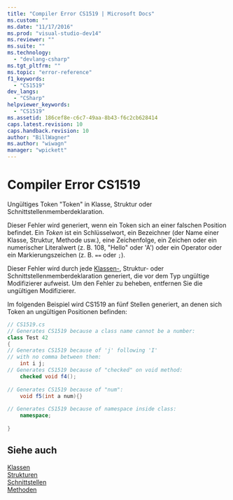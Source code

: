 ```yaml
---
title: "Compiler Error CS1519 | Microsoft Docs"
ms.custom: ""
ms.date: "11/17/2016"
ms.prod: "visual-studio-dev14"
ms.reviewer: ""
ms.suite: ""
ms.technology: 
  - "devlang-csharp"
ms.tgt_pltfrm: ""
ms.topic: "error-reference"
f1_keywords: 
  - "CS1519"
dev_langs: 
  - "CSharp"
helpviewer_keywords: 
  - "CS1519"
ms.assetid: 186cef8e-c6c7-49aa-8b43-f6c2cb628414
caps.latest.revision: 10
caps.handback.revision: 10
author: "BillWagner"
ms.author: "wiwagn"
manager: "wpickett"
---
```

# Compiler Error CS1519
Ungültiges Token "Token" in Klasse, Struktur oder Schnittstellenmemberdeklaration.  
  
 Dieser Fehler wird generiert, wenn ein Token sich an einer falschen Position befindet.  Ein *Token* ist ein Schlüsselwort, ein Bezeichner \(der Name einer Klasse, Struktur, Methode usw.\), eine Zeichenfolge, ein Zeichen oder ein numerischer Literalwert \(z. B. 108, "Hello" oder 'A'\) oder ein Operator oder ein Markierungszeichen \(z. B. `==` oder `;`\).  
  
 Dieser Fehler wird durch jede [Klassen\-](../../../csharp/language-reference/keywords/class.md), Struktur\- oder Schnittstellenmemberdeklaration generiert, die vor dem Typ ungültige Modifizierer aufweist.  Um den Fehler zu beheben, entfernen Sie die ungültigen Modifizierer.  
  
 Im folgenden Beispiel wird CS1519 an fünf Stellen generiert, an denen sich Token an ungültigen Positionen befinden:  
  
```c#  
// CS1519.cs  
// Generates CS1519 because a class name cannot be a number:  
class Test 42   
{  
// Generates CS1519 because of 'j' following 'I'  
// with no comma between them:  
    int i j;   
// Generates CS1519 because of "checked" on void method:  
    checked void f4();     
  
// Generates CS1519 because of "num":  
    void f5(int a num){}        
  
// Generates CS1519 because of namespace inside class:  
    namespace;             
  
}  
```  
  
## Siehe auch  
 [Klassen](../../../csharp/programming-guide/classes-and-structs/classes.md)   
 [Strukturen](../../../csharp/programming-guide/classes-and-structs/structs.md)   
 [Schnittstellen](../../../csharp/programming-guide/interfaces/index.md)   
 [Methoden](../../../csharp/programming-guide/classes-and-structs/methods.md)